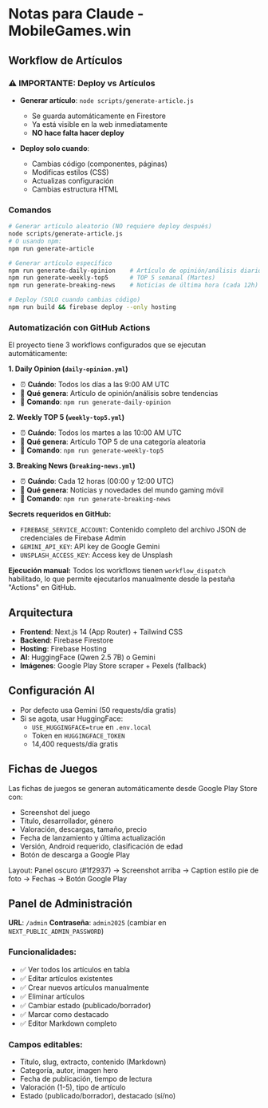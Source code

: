 # Notas para Claude - MobileGames.win

## Workflow de Artículos

### ⚠️ IMPORTANTE: Deploy vs Artículos

- **Generar artículo**: `node scripts/generate-article.js`
  - Se guarda automáticamente en Firestore
  - Ya está visible en la web inmediatamente
  - **NO hace falta hacer deploy**

- **Deploy solo cuando**:
  - Cambias código (componentes, páginas)
  - Modificas estilos (CSS)
  - Actualizas configuración
  - Cambias estructura HTML

### Comandos

```bash
# Generar artículo aleatorio (NO requiere deploy después)
node scripts/generate-article.js
# O usando npm:
npm run generate-article

# Generar artículo específico
npm run generate-daily-opinion    # Artículo de opinión/análisis diario
npm run generate-weekly-top5      # TOP 5 semanal (Martes)
npm run generate-breaking-news    # Noticias de última hora (cada 12h)

# Deploy (SOLO cuando cambias código)
npm run build && firebase deploy --only hosting
```

### Automatización con GitHub Actions

El proyecto tiene 3 workflows configurados que se ejecutan automáticamente:

**1. Daily Opinion (`daily-opinion.yml`)**
- ⏰ **Cuándo**: Todos los días a las 9:00 AM UTC
- 📝 **Qué genera**: Artículo de opinión/análisis sobre tendencias
- 🔧 **Comando**: `npm run generate-daily-opinion`

**2. Weekly TOP 5 (`weekly-top5.yml`)**
- ⏰ **Cuándo**: Todos los martes a las 10:00 AM UTC
- 📝 **Qué genera**: Artículo TOP 5 de una categoría aleatoria
- 🔧 **Comando**: `npm run generate-weekly-top5`

**3. Breaking News (`breaking-news.yml`)**
- ⏰ **Cuándo**: Cada 12 horas (00:00 y 12:00 UTC)
- 📝 **Qué genera**: Noticias y novedades del mundo gaming móvil
- 🔧 **Comando**: `npm run generate-breaking-news`

**Secrets requeridos en GitHub:**
- `FIREBASE_SERVICE_ACCOUNT`: Contenido completo del archivo JSON de credenciales de Firebase Admin
- `GEMINI_API_KEY`: API key de Google Gemini
- `UNSPLASH_ACCESS_KEY`: Access key de Unsplash

**Ejecución manual:**
Todos los workflows tienen `workflow_dispatch` habilitado, lo que permite ejecutarlos manualmente desde la pestaña "Actions" en GitHub.

## Arquitectura

- **Frontend**: Next.js 14 (App Router) + Tailwind CSS
- **Backend**: Firebase Firestore
- **Hosting**: Firebase Hosting
- **AI**: HuggingFace (Qwen 2.5 7B) o Gemini
- **Imágenes**: Google Play Store scraper + Pexels (fallback)

## Configuración AI

- Por defecto usa Gemini (50 requests/día gratis)
- Si se agota, usar HuggingFace:
  - `USE_HUGGINGFACE=true` en `.env.local`
  - Token en `HUGGINGFACE_TOKEN`
  - 14,400 requests/día gratis

## Fichas de Juegos

Las fichas de juegos se generan automáticamente desde Google Play Store con:
- Screenshot del juego
- Título, desarrollador, género
- Valoración, descargas, tamaño, precio
- Fecha de lanzamiento y última actualización
- Versión, Android requerido, clasificación de edad
- Botón de descarga a Google Play

Layout: Panel oscuro (#1f2937) → Screenshot arriba → Caption estilo pie de foto → Fechas → Botón Google Play

## Panel de Administración

**URL**: `/admin`
**Contraseña**: `admin2025` (cambiar en `NEXT_PUBLIC_ADMIN_PASSWORD`)

### Funcionalidades:
- ✅ Ver todos los artículos en tabla
- ✅ Editar artículos existentes
- ✅ Crear nuevos artículos manualmente
- ✅ Eliminar artículos
- ✅ Cambiar estado (publicado/borrador)
- ✅ Marcar como destacado
- ✅ Editor Markdown completo

### Campos editables:
- Título, slug, extracto, contenido (Markdown)
- Categoría, autor, imagen hero
- Fecha de publicación, tiempo de lectura
- Valoración (1-5), tipo de artículo
- Estado (publicado/borrador), destacado (sí/no)
